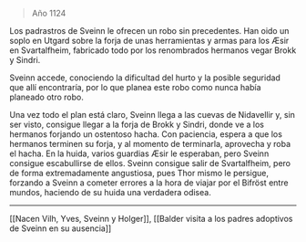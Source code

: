 > Año 1124

Los padrastros de Sveinn le ofrecen un robo sin precedentes. Han oido un soplo en Utgard sobre la forja de unas herramientas y armas para los Æsir en Svartalfheim, fabricado todo por los renombrados hermanos vegar Brokk y Sindri.

Sveinn accede, conociendo la dificultad del hurto y la posible seguridad que allí encontraría, por lo que planea este robo como nunca había planeado otro robo.

Una vez todo el plan está claro, Sveinn llega a las cuevas de Nidavellir y, sin ser visto, consigue llegar a la forja de Brokk y Sindri, donde ve a los hermanos forjando un ostentoso hacha. Con paciencia, espera a que los hermanos terminen su forja, y al momento de terminarla, aprovecha y roba el hacha. En la huida, varios guardias Æsir le esperaban, pero Sveinn consigue escabullirse de ellos. Sveinn consigue salir de Svartalfheim, pero de forma extremadamente angustiosa, pues Thor mismo le persigue, forzando a Sveinn a cometer errores a la hora de viajar por el Bifröst entre mundos, haciendo de su huida una verdadera odisea.

---

[[Nacen Vilh, Yves, Sveinn y Holger]], [[Balder visita a los padres adoptivos de Sveinn en su ausencia]]